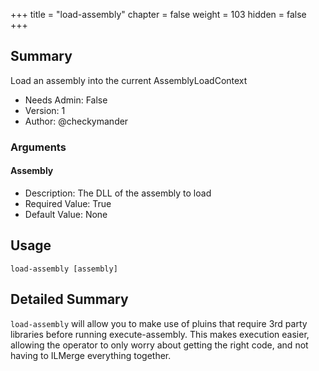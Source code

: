 +++
title = "load-assembly"
chapter = false
weight = 103
hidden = false
+++

## Summary
Load an assembly into the current AssemblyLoadContext
  
- Needs Admin: False  
- Version: 1  
- Author: @checkymander  

### Arguments
#### Assembly

- Description: The DLL of the assembly to load
- Required Value: True  
- Default Value: None  

## Usage

```
load-assembly [assembly]
```

## Detailed Summary
`load-assembly` will allow you to make use of pluins that require 3rd party libraries before running execute-assembly. This makes execution easier, allowing the operator to only worry about getting the right code, and not having to ILMerge everything together.